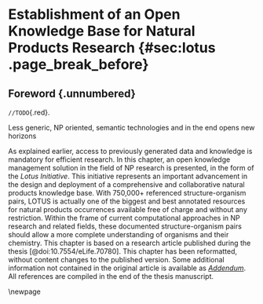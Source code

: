 # Establishment of an Open Knowledge Base for Natural Products Research {#sec:lotus .page_break_before}

## Foreword {.unnumbered}

`//TODO`{.red}.

Less generic, NP oriented, semantic technologies and in the end opens new horizons

As explained earlier, access to previously generated data and knowledge is mandatory for efficient research.
In this chapter, an open knowledge management solution in the field of NP research is presented, in the form of the *Lotus Initiative*.
This initiative represents an important advancement in the design and deployment of a comprehensive and collaborative natural products knowledge base.
With 750,000+ referenced structure-organism pairs, LOTUS is actually one of the biggest and best annotated resources for natural products occurrences available free of charge and without any restriction.
Within the frame of current computational approaches in NP research and related fields, these documented structure-organism pairs should allow a more complete understanding of organisms and their chemistry.
This chapter is based on a research article published during the thesis [@doi:10.7554/eLife.70780]. 
This chapter has been reformatted, without content changes to the published version.
Some additional information not contained in the original article is available as *[Addendum](#addendum-lotus)*.
All references are compiled in the end of the thesis manuscript.

\newpage